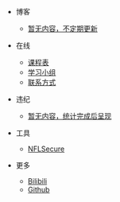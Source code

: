 - 博客
  - [暂无内容，不定期更新](/)

- 在线
  - [课程表](nsonline/timetable2022.md)
  - [学习小组](nsonline/studygroups.md)
  - [联系方式](nsonline/contactform.md)

- 违纪
  - [暂无内容，统计完成后呈现](/)

- 工具
  - [NFLSecure](https://antdock.cn/NFLSecure/)

- 更多
  - [Bilibili](https://m.bilibili.com/space/1668916597)
  - [Github](https://github.com/nflsixer)